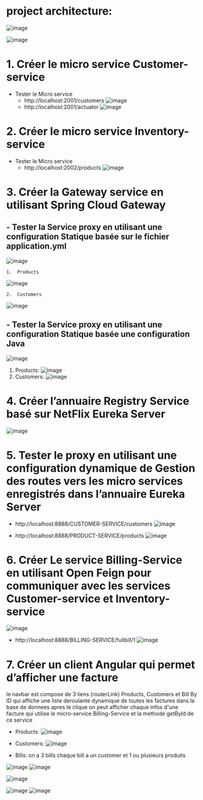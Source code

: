 # project architecture:
![image](https://github.com/assiabenghdaif/Syst-mes-Distribu-s/assets/99361390/75114384-f339-4c19-aade-56cd997b623f)

![image](https://github.com/assiabenghdaif/Syst-mes-Distribu-s/assets/99361390/57edbb2e-7793-43ee-8ebb-6bd9698ce52c)


# 1. Créer le micro service Customer-service 
  - Tester le Micro service
    - http://localhost:2001/customers
  ![image](https://github.com/assiabenghdaif/Syst-mes-Distribu-s/assets/99361390/cd334800-aef2-4e74-99df-4e4210975cc0)
    - http://localhost:2001/actuator
  ![image](https://github.com/assiabenghdaif/Syst-mes-Distribu-s/assets/99361390/ad9f2812-3b73-44d1-a5d2-2b71b1bcc448)

# 2. Créer le micro service Inventory-service 
  - Tester le Micro service
    - http://localhost:2002/products
  ![image](https://github.com/assiabenghdaif/Syst-mes-Distribu-s/assets/99361390/869dcfbb-60f0-4e5a-9171-ed7962311b50)

# 3. Créer la Gateway service en utilisant Spring Cloud Gateway
  ## - Tester la Service proxy en utilisant une configuration Statique basée sur le fichier application.yml
  ![image](https://github.com/assiabenghdaif/Syst-mes-Distribu-s/assets/99361390/155a4e79-9bc5-45a8-acfd-ed4f1062358a)

    1.  Products
   ![image](https://github.com/assiabenghdaif/Syst-mes-Distribu-s/assets/99361390/e300ee04-d643-4ecf-b566-36f98b762084)

    2.  Customers
   ![image](https://github.com/assiabenghdaif/Syst-mes-Distribu-s/assets/99361390/4f77d863-4028-4523-bab6-44e35771033d)
    
  ## - Tester la Service proxy en utilisant une configuration Statique basée une configuration Java
  ![image](https://github.com/assiabenghdaif/Syst-mes-Distribu-s/assets/99361390/f5a06b06-4ed4-4e47-87ea-821ce48fcb80)

  1.  Products:
 ![image](https://github.com/assiabenghdaif/Syst-mes-Distribu-s/assets/99361390/40a2c67d-b776-43f3-a8a6-a9a6e6ceaa77)
  2.  Customers:
![image](https://github.com/assiabenghdaif/Syst-mes-Distribu-s/assets/99361390/b30e4f89-4dd2-4510-b64d-9185e9c888c8)
    

# 4. Créer l’annuaire Registry Service basé sur NetFlix Eureka Server
![image](https://github.com/assiabenghdaif/Syst-mes-Distribu-s/assets/99361390/0ef4fbe1-8020-4af0-8c5b-fcd3aba77bce)

# 5. Tester le proxy en utilisant une configuration dynamique de Gestion des routes vers les micro services enregistrés dans l’annuaire Eureka Server
  - http://localhost:8888/CUSTOMER-SERVICE/customers
  ![image](https://github.com/assiabenghdaif/Syst-mes-Distribu-s/assets/99361390/3a2c583a-3e5a-4e44-b4c0-a3641b19904e)

  - http://localhost:8888/PRODUCT-SERVICE/products
  ![image](https://github.com/assiabenghdaif/Syst-mes-Distribu-s/assets/99361390/b9767037-e694-4146-8097-86aaeb9b31a3)

# 6. Créer Le service Billing-Service en utilisant Open Feign pour communiquer avec les services Customer-service et Inventory-service
![image](https://github.com/assiabenghdaif/Syst-mes-Distribu-s/assets/99361390/988f5de3-9658-4ca6-a9ef-e2d39f73b8b5)

  - http://localhost:8888/BILLING-SERVICE/fullbill/1
  ![image](https://github.com/assiabenghdaif/Syst-mes-Distribu-s/assets/99361390/e45300df-0119-43d7-b7ee-fed6a50a6b5a)

# 7. Créer un client Angular qui permet d’afficher une facture
le navbar est compose de 3 liens (routerLink) Products, Customers et  Bill By ID qui affiche une liste deroulante dynamique de toutes les factures dans la base de donnees apres le clique on peut afficher chaque infos d'une facture qui utilise le micro-service Billing-Service et la methode getById de ce service
  - Products:
  ![image](https://github.com/assiabenghdaif/Syst-mes-Distribu-s/assets/99361390/2fe0512c-6a6e-4fa3-81a8-4ebea5932c71)

  - Customers:
  ![image](https://github.com/assiabenghdaif/Syst-mes-Distribu-s/assets/99361390/8272356f-d9db-4752-b941-8c86028c39c5)

  - Bills: on a 3 bills chaque bill a un customer et 1 ou plusieurs produits
  
  ![image](https://github.com/assiabenghdaif/Syst-mes-Distribu-s/assets/99361390/283d91c7-4df5-4822-8092-e31316347be5)
  ![image](https://github.com/assiabenghdaif/Syst-mes-Distribu-s/assets/99361390/fa09d458-0def-44f0-9600-1b0d2da53cbe)

  
  ![image](https://github.com/assiabenghdaif/Syst-mes-Distribu-s/assets/99361390/4f51073f-567d-4cfe-b2f2-73ed9f6de1e9)

  ![image](https://github.com/assiabenghdaif/Syst-mes-Distribu-s/assets/99361390/6797fe01-b85c-40e7-92c5-daf836fdb20c)
  ![image](https://github.com/assiabenghdaif/Syst-mes-Distribu-s/assets/99361390/3732d7ba-677b-4bae-9ceb-338aa41c28ba)







